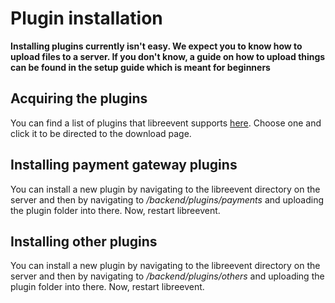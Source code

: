 # Plugin installation

**Installing plugins currently isn't easy. We expect you to know how to upload files to a server. If you don't know, a guide on how to upload things can be found in the setup guide which is meant for beginners**

## Acquiring the plugins
You can find a list of plugins that libreevent supports [here](/plugins). Choose one and click it to be directed to the download page. 

## Installing payment gateway plugins
You can install a new plugin by navigating to the libreevent directory on the server and then by navigating to */backend/plugins/payments* and uploading the plugin folder into there. Now, restart libreevent.

## Installing other plugins
You can install a new plugin by navigating to the libreevent directory on the server and then by navigating to */backend/plugins/others* and uploading the plugin folder into there. Now, restart libreevent.